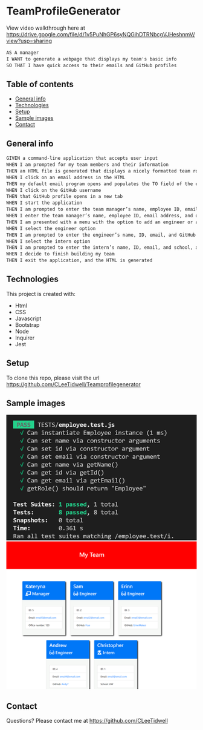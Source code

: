 # TeamProfileGenerator

View video walkthrough here at https://drive.google.com/file/d/1v5PuNhGP6syNQGihDTRNbcgVJHeshnmV/view?usp=sharing

```md
AS A manager
I WANT to generate a webpage that displays my team's basic info
SO THAT I have quick access to their emails and GitHub profiles
```

## Table of contents
* [General info](#general-info)
* [Technologies](#technologies)
* [Setup](#setup)
* [Sample images](#Sample-images)
* [Contact](#Contact)

## General info
```md
GIVEN a command-line application that accepts user input
WHEN I am prompted for my team members and their information
THEN an HTML file is generated that displays a nicely formatted team roster based on user input
WHEN I click on an email address in the HTML
THEN my default email program opens and populates the TO field of the email with the address
WHEN I click on the GitHub username
THEN that GitHub profile opens in a new tab
WHEN I start the application
THEN I am prompted to enter the team manager’s name, employee ID, email address, and office number
WHEN I enter the team manager’s name, employee ID, email address, and office number
THEN I am presented with a menu with the option to add an engineer or an intern or to finish building my team
WHEN I select the engineer option
THEN I am prompted to enter the engineer’s name, ID, email, and GitHub username, and I am taken back to the menu
WHEN I select the intern option
THEN I am prompted to enter the intern’s name, ID, email, and school, and I am taken back to the menu
WHEN I decide to finish building my team
THEN I exit the application, and the HTML is generated
```

	
## Technologies
This project is created with:
* Html
* CSS
* Javascript
* Bootstrap
* Node
* Inquirer
* Jest

## Setup
To clone this repo, please visit the url https://github.com/CLeeTidwell/Teamprofilegenerator

## Sample images
![screenshot](./Assets/employeetestpass.jpg)
![screenshot](./Assets/deployedgeneratedcode.jpg)

## Contact
Questions? Please contact me at https://github.com/CLeeTidwell
